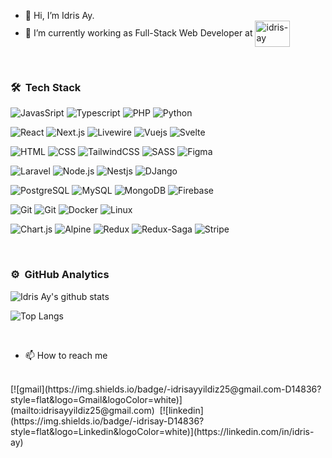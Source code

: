 - 👋 Hi, I’m Idris Ay.
- 🌱 I’m currently working as Full-Stack Web Developer at <a href="https://evulpo.com/" target="blank"><img align="center" src="https://evulpo.com/icons/evulpo_purple.svg" alt="idris-ay" height="42" width="56" /></a>

<br />

### 🛠 &nbsp;Tech Stack
![JavasSript](https://img.shields.io/badge/-JavaScript-141a20?style=flat&logo=Javascript&logoColor=FCDC00)
![Typescript](https://img.shields.io/badge/-TypeScript-141a20?style=flat&logo=Typescript&logoColor=3178C6)
![PHP](https://img.shields.io/badge/-PHP-141a20?style=flat&logo=php&logoColor=white)
![Python](https://img.shields.io/badge/-Python-141a20?style=flat&logo=python)

![React](https://img.shields.io/badge/-React-141a20?style=flat&logo=react&logoColor=61DAFB)
![Next.js](https://img.shields.io/badge/-Next.js-141a20?style=flat&logo=next.js&logoColor=ffffff)
![Livewire](https://img.shields.io/badge/Livewire-141a20?style=flat&logo=livewire&logoColor=white)
![Vuejs](https://img.shields.io/badge/Vue.js-141a20?style=flat&logo=vue.js&logoColor=white)
![Svelte](https://img.shields.io/badge/Svelte-141a20?style=flat&logo=svelte&logoColor=white)


![HTML](https://img.shields.io/badge/-HTML-141a20?style=flat&logo=HTML5)
![CSS](https://img.shields.io/badge/-CSS-141a20?style=flat&logo=CSS3&logoColor=1572B6)
![TailwindCSS](https://img.shields.io/badge/-TailwindCSS-141a20?style=flat&logo=Tailwindcss&logoColor=1572B6)
![SASS](https://img.shields.io/badge/-SCSS-141a20?style=flat&logo=SASS)
![Figma](https://img.shields.io/badge/-Figma-141a20?style=flat&logo=figma)

![Laravel](https://img.shields.io/badge/-Laravel-141a20?style=flat&logo=laravel&logoColor=white)
![Node.js](https://img.shields.io/badge/-Node.js-141a20?style=flat&logo=Node.js&logoColor=75AC63)
![Nestjs](https://img.shields.io/badge/-NestJs-141a20?style=flat&logo=nestjs&logoColor=E0234E)
![DJango](https://img.shields.io/badge/-Django-141a20?style=flat&logo=django&logoColor=E0234E)

![PostgreSQL](https://img.shields.io/badge/Postgresql-141a20?style=flat&logo=postgresql&logoColor=white)
![MySQL](https://img.shields.io/badge/Mysql-141a20?style=flat&logo=mysql&logoColor=white)
![MongoDB](https://img.shields.io/badge/-MongoDB-141a20?style=flat&logo=Mongodb&logoColor=75AC63)
![Firebase](https://img.shields.io/badge/-Firebase-141a20?style=flat&logo=Firebase&logoColor=FCDC00)

![Git](https://img.shields.io/badge/-Git-141a20?style=flat&logo=git)
![Git](https://img.shields.io/badge/-GitLab-141a20?style=flat&logo=gitlab)
![Docker](https://img.shields.io/badge/-Docker-141a20?style=flat&logo=docker)
![Linux](https://img.shields.io/badge/-Linux-141a20?style=flat&logo=linux)

![Chart.js](https://img.shields.io/badge/-Chart.js-141a20?style=flat&logo=chart.js&logoColor=ffffff)
![Alpine](https://img.shields.io/badge/Alpine.js-141a20?style=flat&logo=alpine.js&logoColor=white)
![Redux](https://img.shields.io/badge/-Redux-141a20?style=flat&logo=redux&logoColor=FCDC00)
![Redux-Saga](https://img.shields.io/badge/-ReduxSaga-141a20?style=flat&logo=redux-saga&logoColor=FCDC00)
![Stripe](https://img.shields.io/badge/stripe-141a20?style=flat&logo=stripe&logoColor=white)

<br />


### ⚙️ &nbsp;GitHub Analytics
![Idris Ay's github stats](https://github-readme-stats.vercel.app/api?username=idrisay&count_private=true&theme=radical&show_icons=true&include_all_commits=true)&nbsp;

![Top Langs](https://github-readme-stats.vercel.app/api/top-langs/?username=idrisay&layout=compact&theme=radical&count_private=true&langs_count=5&exclude_repo=BIL2002-final,MemoryGame-MadeWithUnity&hide=html,python,shell)

<br />

- 📫 How to reach me 
<br />
[![gmail](https://img.shields.io/badge/-idrisayyildiz25@gmail.com-D14836?style=flat&logo=Gmail&logoColor=white)](mailto:idrisayyildiz25@gmail.com)&nbsp;
[![linkedin](https://img.shields.io/badge/-idrisay-D14836?style=flat&logo=Linkedin&logoColor=white)](https://linkedin.com/in/idris-ay)
